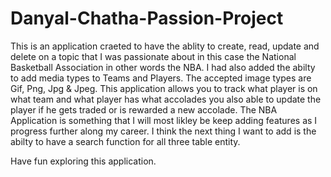 # Danyal-Chatha-Passion-Project

This is an application craeted to have the ablity to create, read, update and delete on a topic that I was passionate about in this case the National Basketball Association in other words the NBA. I had also added the abilty to add media types to Teams and Players. The accepted image types are Gif, Png, Jpg & Jpeg. This application allows you to track what player is on what team and what player has what accolades you also able to update the player if he gets traded or is rewarded a new accolade.
The NBA Application is something that I will most likley be keep adding features as I progress further along my career. I think the next thing I want to add is the abilty to have a search function for all three table entity.

Have fun exploring this application.
